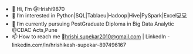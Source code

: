 - 👋 Hi, I’m @Hrishi9870
- 👀 I’m interested in Python|SQL|Tablaeu|Hadoop|Hive|PySpark|Excel💻💻 
- 🌱 I’m currently pursuing PostGraduate Diploma in Big Data Analytic @CDAC Acts,Pune
- 📫 How to reach me 📧hrishi.supekar2010@gmail.com | LinkedIn - linkedin.com/in/hrishikesh-supekar-897496167

<!---
Hrishi9870/Hrishi9870 is a ✨ special ✨ repository because its `README.md` (this file) appears on your GitHub profile.
You can click the Preview link to take a look at your changes.
--->
